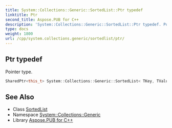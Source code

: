 ```yaml
---
title: System::Collections::Generic::SortedList::Ptr typedef
linktitle: Ptr
second_title: Aspose.PUB for C++
description: 'System::Collections::Generic::SortedList::Ptr typedef. Pointer type in C++.'
type: docs
weight: 1800
url: /cpp/system.collections.generic/sortedlist/ptr/
---
```

## Ptr typedef


Pointer type.

```cpp
SharedPtr<this_t> System::Collections::Generic::SortedList< TKey, TValue >::Ptr
```

## See Also

* Class [SortedList](../)
* Namespace [System::Collections::Generic](../../)
* Library [Aspose.PUB for C++](../../../)
